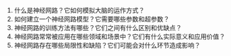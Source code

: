 1. 什么是神经网路？它如何模拟大脑的运作方式？
2. 如何建立一个神经网路模型？它需要哪些参数和超参数？
3. 神经网路的训练方法有哪些？它们之间有什么区别和优缺点？
4. 神经网路常常被应用在哪些领域和场景中？它们有什么实际意义和应用价值？
5. 神经网路存在哪些局限性和缺陷？它们可能会对什么环节造成影响？